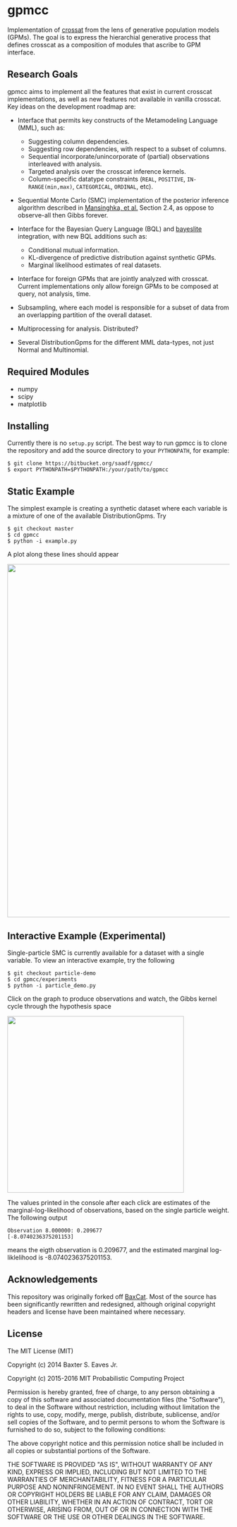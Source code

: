# gpmcc

Implementation of [crossat](http://probcomp.csail.mit.edu/crosscat/) from
the lens of generative population models (GPMs). The goal is to express the
hierarchial generative process that defines crosscat as a composition of
modules that ascribe to GPM interface.

## Research Goals

gpmcc aims to implement all the features that exist in current crosscat
implementations, as well as new features not available in vanilla crosscat.
Key ideas on the development roadmap are:

- Interface that permits key constructs of the Metamodeling Language (MML),
  such as:
  - Suggesting column dependencies.
  - Suggesting row dependencies, with respect to a subset of columns.
  - Sequential incorporate/unincorporate of (partial) observations
    interleaved with analysis.
  - Targeted analysis over the crosscat inference kernels.
  - Column-specific datatype constraints (`REAL`, `POSITIVE`,
  `IN-RANGE(min,max)`, `CATEGORICAL`, `ORDINAL`, etc).

- Sequential Monte Carlo (SMC) implementation of the posterior inference
  algorithm described in [Mansinghka, et
  al.](http://arxiv.org/pdf/1512.01272.pdf) Section 2.4, as oppose to
  observe-all then Gibbs forever.

- Interface for the Bayesian Query Language (BQL) and
  [bayeslite](https://github.com/probcomp/bayeslite) integration, with new
  BQL additions such as:
  - Conditional mutual information.
  - KL-divergence of predictive distribution against synthetic GPMs.
  - Marginal likelihood estimates of real datasets.

- Interface for foreign GPMs that are jointly analyzed with crosscat.
  Current implementations only allow foreign GPMs to be composed at query,
  not analysis, time.

- Subsampling, where each model is responsible for a subset of data from an
  overlapping partition of the overall dataset.

- Multiprocessing for analysis. Distributed?

- Several DistributionGpms for the different MML data-types, not just
  Normal and Multinomial.

## Required Modules
- numpy
- scipy
- matplotlib

## Installing
Currently there is no `setup.py` script. The best way to run gpmcc is to
clone the repository and add the source directory to your `PYTHONPATH`, for
example:

```
$ git clone https://bitbucket.org/saadf/gpmcc/
$ export PYTHONPATH=$PYTHONPATH:/your/path/to/gpmcc
```

## Static Example

The simplest example is creating a synthetic dataset where each variable is
a mixture of one of the available DistributionGpms. Try

```
$ git checkout master
$ cd gpmcc
$ python -i example.py
```

A plot along these lines should appear

<a href="url"><img
src="http://web.mit.edu/fsaad/www/figures/single_view.png"
width="800" ></a>

## Interactive Example (Experimental)

Single-particle SMC is currently available for a dataset with a single
variable. To view an interactive example, try the following

```
$ git checkout particle-demo
$ cd gpmcc/experiments
$ python -i particle_demo.py
```

Click on the graph to produce observations and watch, the Gibbs kernel cycle
through the hypothesis space

<a href="url"><img
src="http://web.mit.edu/fsaad/www/figures/smc.gif"
width="400" ></a>

The values printed in the console after each click are estimates of the
marginal-log-likelihood of observations, based on the single particle
weight. The following output

```
Observation 8.000000: 0.209677
[-8.0740236375201153]
```

means the eigth observation is 0.209677, and the estimated marginal
log-liklelihood is -8.0740236375201153.

## Acknowledgements
This repository was originally forked off
[BaxCat](https://github.com/BaxterEaves/BaxCat/). Most of the
source has been significantly rewritten and redesigned, although original
copyright headers and license have been maintained where necessary.

## License
The MIT License (MIT)

Copyright (c) 2014 Baxter S. Eaves Jr.

Copyright (c) 2015-2016 MIT Probabilistic Computing Project

Permission is hereby granted, free of charge, to any person obtaining a
copy of this software and associated documentation files (the "Software"),
to deal in the Software without restriction, including without limitation
the rights to use, copy, modify, merge, publish, distribute, sublicense,
and/or sell copies of the Software, and to permit persons to whom the
Software is furnished to do so, subject to the following conditions:

The above copyright notice and this permission notice shall be included in
all copies or substantial portions of the Software.

THE SOFTWARE IS PROVIDED "AS IS", WITHOUT WARRANTY OF ANY KIND, EXPRESS OR
IMPLIED, INCLUDING BUT NOT LIMITED TO THE WARRANTIES OF MERCHANTABILITY,
FITNESS FOR A PARTICULAR PURPOSE AND NONINFRINGEMENT. IN NO EVENT SHALL THE
AUTHORS OR COPYRIGHT HOLDERS BE LIABLE FOR ANY CLAIM, DAMAGES OR OTHER
LIABILITY, WHETHER IN AN ACTION OF CONTRACT, TORT OR OTHERWISE, ARISING
FROM, OUT OF OR IN CONNECTION WITH THE SOFTWARE OR THE USE OR OTHER
DEALINGS IN THE SOFTWARE.
